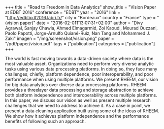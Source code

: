 +++
title = "Road to Freedom in Data Analytics"
show_title = "Vision Paper at EDBT 2016"
conference = "EDBT"
year = "2016"
link = "http://edbticdt2016.labri.fr/"
city = "Bordeaux"
country =  "France"
type = "(vision paper)"
date = "2016-02-01T13:07:31+02:00"
author = "Divy Agrawal, Sanjay Chawla, Ahmed Elmagarmid, Zoi Kaoudi, Mourad Ouzzani, Paolo Papotti, Jorge-Arnulfo Quiané-Ruiz, Nan Tang and Mohammed J. Zaki"
imagen = "/img/screenshot/vision.png"
paper = "/pdf/paper/vision.pdf"
tags = ["publication"]
categories = ["publication"]
+++

The world is fast moving towards a data-driven society where data is the most valuable asset. Organizations need to perform very diverse analytic tasks using various data processing platforms. In doing so, they face many challenges; chiefly, platform dependence, poor interoperability, and poor performance when using multiple platforms. We present RHEEM, our vision for big data analytics over diverse data processing platforms. RHEEM provides a threelayer data processing and storage abstraction to achieve both platform independence and interoperability across multiple platforms. In this paper, we discuss our vision as well as present multiple research challenges that we need to address to achieve it. As a case in point, we present a data cleaning application built using some of the ideas of RHEEM. We show how it achieves platform independence and the performance benefits of following such an approach.